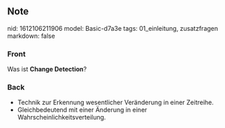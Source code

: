 ## Note
nid: 1612106211906
model: Basic-d7a3e
tags: 01_einleitung, zusatzfragen
markdown: false

### Front
Was ist <b>Change Detection</b>?

### Back
<ul>
<li>Technik zur Erkennung wesentlicher Veränderung in einer Zeitreihe.</li>
<li>Gleichbedeutend mit einer Änderung in einer Wahrscheinlichkeitsverteilung.</li></ul>
